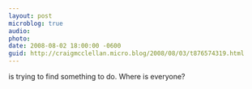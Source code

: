 ```yaml
---
layout: post
microblog: true
audio: 
photo: 
date: 2008-08-02 18:00:00 -0600
guid: http://craigmcclellan.micro.blog/2008/08/03/t876574319.html
---
```

is trying to find something to do.  Where is everyone?
